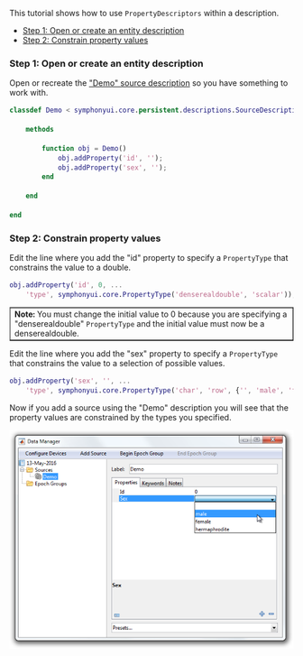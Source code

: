 This tutorial shows how to use `PropertyDescriptors` within a description.

- [Step 1: Open or create an entity description](#step-1-open-or-create-an-entity-description)
- [Step 2: Constrain property values](#step-2-constrain-property-values)

### Step 1: Open or create an entity description
Open or recreate the ["Demo" source description](Write-an-Entity-Description) so you have something to work with.

```matlab
classdef Demo < symphonyui.core.persistent.descriptions.SourceDescription

    methods

        function obj = Demo()
            obj.addProperty('id', '');
            obj.addProperty('sex', '');
        end

    end

end
```

### Step 2: Constrain property values
Edit the line where you add the "id" property to specify a `PropertyType` that constrains the value to a double.

```matlab
obj.addProperty('id', 0, ...
    'type', symphonyui.core.PropertyType('denserealdouble', 'scalar'));
```

<table cellspacing="0" class="note" summary="Note" cellpadding="5" border="1"><tbody><tr width="90%"><td>
<b>Note:</b> You must change the initial value to 0 because you are specifying a "denserealdouble" <code>PropertyType</code> and the initial value must now be a denserealdouble.
</td></tr></tbody></table>

Edit the line where you add the "sex" property to specify a `PropertyType` that constrains the value to a selection of possible values.

```matlab
obj.addProperty('sex', '', ...
    'type', symphonyui.core.PropertyType('char', 'row', {'', 'male', 'female', 'hermaphrodite'}));
```

Now if you add a source using the "Demo" description you will see that the property values are constrained by the types you specified.

![constrained](images/use-property-descriptors-in-a-description/constrained.png)
